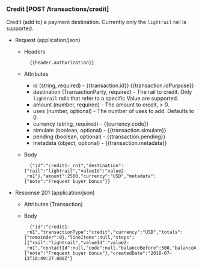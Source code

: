 ### Credit [POST /transactions/credit]

Credit (add to) a payment destination.  Currently only the `lightrail` rail is supported.

+ Request (application/json)

    + Headers
    
            {{header.authorization}}
        
    + Attributes
        + id (string, required) - {{transaction.id}}  {{transaction.idPurpose}}
        + destination (TransactionParty, required) - The rail to credit.  Only `lightrail` rails that refer to a specific Value are supported.
        + amount (number, required) - The amount to credit, > 0.
        + uses (number, optional) - The number of uses to add.  Defaults to 0.
        + currency (string, required) - {{currency.code}}
        + simulate (boolean, optional) - {{transaction.simulate}}
        + pending (boolean, optional) - {{transaction.pending}}
        + metadata (object, optional) - {{transaction.metadata}}

    + Body

            {"id":"credit1-_rn1","destination":{"rail":"lightrail","valueId":"value2-_rn1"},"amount":2500,"currency":"USD","metadata":{"note":"Frequent buyer bonus"}}
    
+ Response 201 (application/json)

    + Attributes (Transaction)

    + Body

            {"id":"credit1-_rn1","transactionType":"credit","currency":"USD","totals":{"remainder":0},"lineItems":null,"steps":[{"rail":"lightrail","valueId":"value2-_rn1","contactId":null,"code":null,"balanceBefore":500,"balanceAfter":3000,"balanceChange":2500}],"paymentSources":null,"metadata":{"note":"Frequent buyer bonus"},"createdDate":"2018-07-13T18:49:27.000Z"}

